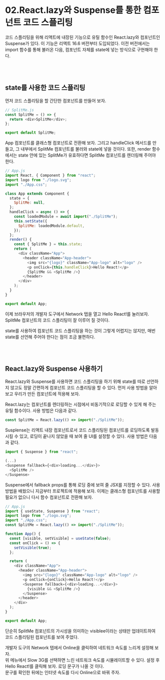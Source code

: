 # 02.React.lazy와 Suspense를 통한 컴포넌트 코드 스플리팅

코드 스플리팅을 위해 리액트에 내장된 기능으로 유틸 함수인 React.lazy와 컴포넌트인 Suspense가 있다. 이 기능은 리액트 16.6 버전부터 도입되었다. 이전 버전에서는 import 함수를 통해 불러온 다음, 컴포넌트 자체를 state에 넣는 방식으로 구현해야 한다.

<br>
<br>

## state를 사용한 코드 스플리팅

먼저 코드 스플리팅을 할 간단한 컴포넌트를 만들어 보자.

```javascript
// SplitMe.js
const SplitMe = () => {
  return <div>SplitMe</div>;
};

export default SplitMe;
```

App 컴포넌트를 클래스형 컴포넌트로 전환해 보자. 그리고 handleClick 메서드를 만들고, 그 내부에서 SplitMe 컴포넌트를 불러와 state에 넣을 것이다. 또한, render 함수에서는 state 안에 있는 SplitMe가 유효하다면 SplitMe 컴포넌트를 렌더링해 주어야 한다.

```javascript
// App.js
import React, { Component } from "react";
import logo from "./logo.svg";
import "./App.css";

class App extends Component {
  state = {
    SplitMe: null,
  };
  handleClick = async () => {
    const loadedModule = await import("./SplitMe");
    this.setState({
      SplitMe: loadedModule.default,
    });
  };
  render() {
    const { SplitMe } = this.state;
    return (
      <div className="App">
        <header className="App-header">
          <img src="{logo}" className="App-logo" alt="logo" />
          <p onClick={this.handleClick}>Hello React!</p>
          {SplitMe && <SplitMe />}
        </header>
      </div>
    );
  }
}

export default App;
```

이제 브라우저의 개발자 도구에서 Network 탭을 열고 Hello React!를 눌러보자. SplitMe 컴포넌트의 코드 스플리팅이 잘 이루어 질 것이다.

state를 사용하여 컴포넌트 코드 스플리팅을 하는 것이 그렇게 어렵지는 않지만, 매번 state를 선언해 주어야 한다는 점이 조금 불편하다.

<br>
<br>

## React.lazy와 Suspense 사용하기

React.lazy와 Suspense를 사용하면 코드 스플리팅을 하기 위해 state를 따로 선언하지 않고도 정말 간편하게 컴포넌트 코드 스플리팅을 할 수 있다. 먼저 사용 방법을 알아보고 우리가 만든 컴포넌트에 적용해 보자.

React.lazy는 컴포넌트를 렌더링하는 시점에서 비동기적으로 로딩할 수 있게 해 주는 유틸 함수이다. 사용 방법은 다음과 같다.

```javascript
const SplitMe = React.lazy(() => import("./SplitMe"));
```

Susplense는 리액트 내장 컴포넌트로서 코드 스플리팅된 컴포넌트를 로딩하도록 발동시킬 수 있고, 로딩이 끝나지 않았을 때 보여 줄 UI를 설정할 수 있다. 사용 방법은 다음과 같다.

```javascript
import { Suspense } from "react";

(...)
<Suspense fallback={<div>loading...</div>}>
  <SplitMe />
</Suspense>
```

Suspense에서 fallback props를 통해 로딩 중에 보여 줄 JSX를 지정할 수 있다.
사용 방법을 배웠으니 지금부터 프로젝트에 적용해 보자. 이제는 클래스형 컴포넌트를 사용할 필요가 없으니 다시 함수 컴포넌트로 전환해 보자.

```javascript
// App.js
import { useState, Suspense } from "react";
import logo from "./logo.svg";
import "./App.css";
const SplitMe = React.lazy(() => import("./SplitMe"));

function App() {
  const [visible, setVisible] = useState(false);
  const onClick = () => {
    setVisible(true);
  };

  return (
    <div className="App">
      <header className="App-header">
        <img src="{logo}" className="App-logo" alt="logo" />
        <p onClick={onClick}>Hello React!</p>
        <Suspense fallback={<div>loading...</div>}>
          {visible && <SplitMe />}
        </Suspense>
      </header>
    </div>
  );
}

export default App;
```

단순히 SplitMe 컴포넌트의 가시성을 의미하는 visiblee이라는 상태만 업데이트하여 코드 스플리팅된 컴포넌트를 보여 주었다.

개발자 도구의 Network 탭에서 Online을 클릭하여 네트워크 속도를 느리게 설정해 보자.  
위 메뉴에서 Slow 3G를 선택하면 느린 네트워크 속도를 시뮬레이트할 수 있다. 설정 후 Hello React!를 클릭해 보자. 로딩 문구가 나올 것 이다.  
문구를 확인한 뒤에는 인터넷 속도를 다시 Online으로 바꿔 주자.
